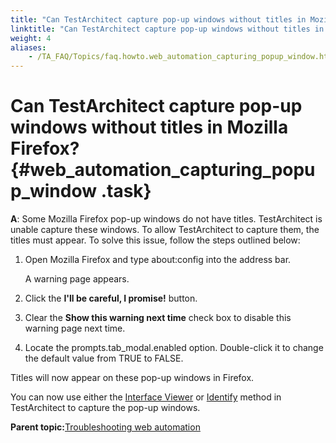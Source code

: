 ```yaml
--- 
title: "Can TestArchitect capture pop-up windows without titles in Mozilla Firefox?"
linktitle: "Can TestArchitect capture pop-up windows without titles in Mozilla Firefox?"
weight: 4
aliases: 
    - /TA_FAQ/Topics/faq.howto.web_automation_capturing_popup_window.html
---
```

# Can TestArchitect capture pop-up windows without titles in Mozilla Firefox? {#web_automation_capturing_popup_window .task}

**A**: Some Mozilla Firefox pop-up windows do not have titles. TestArchitect is unable capture these windows. To allow TestArchitect to capture them, the titles must appear. To solve this issue, follow the steps outlined below:

1.  Open Mozilla Firefox and type about:config into the address bar.

    A warning page appears.

2.  Click the **I'll be careful, I promise!** button.

3.  Clear the **Show this warning next time** check box to disable this warning page next time.

4.  Locate the prompts.tab\_modal.enabled option. Double-click it to change the default value from TRUE to FALSE.


Titles will now appear on these pop-up windows in Firefox.

You can now use either the [Interface Viewer](../../TA_Help/Topics/Interface_def_Viewer.html) or [Identify](../../TA_Help/Topics/Interface_def_client_interface_tool_identify.html) method in TestArchitect to capture the pop-up windows.

**Parent topic:**[Troubleshooting web automation](../../TA_Automation/Topics/web_troubleshooting.html)

